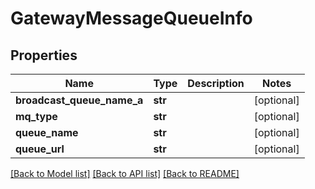 # GatewayMessageQueueInfo

## Properties
Name | Type | Description | Notes
------------ | ------------- | ------------- | -------------
**broadcast_queue_name_a** | **str** |  | [optional] 
**mq_type** | **str** |  | [optional] 
**queue_name** | **str** |  | [optional] 
**queue_url** | **str** |  | [optional] 

[[Back to Model list]](../README.md#documentation-for-models) [[Back to API list]](../README.md#documentation-for-api-endpoints) [[Back to README]](../README.md)



